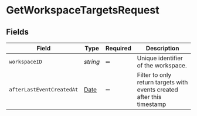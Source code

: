 # GetWorkspaceTargetsRequest


## Fields

| Field                                                                                         | Type                                                                                          | Required                                                                                      | Description                                                                                   |
| --------------------------------------------------------------------------------------------- | --------------------------------------------------------------------------------------------- | --------------------------------------------------------------------------------------------- | --------------------------------------------------------------------------------------------- |
| `workspaceID`                                                                                 | *string*                                                                                      | :heavy_minus_sign:                                                                            | Unique identifier of the workspace.                                                           |
| `afterLastEventCreatedAt`                                                                     | [Date](https://developer.mozilla.org/en-US/docs/Web/JavaScript/Reference/Global_Objects/Date) | :heavy_minus_sign:                                                                            | Filter to only return targets with events created after this timestamp                        |